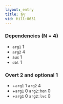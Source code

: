 ```yaml
---
layout: entry
title: རྙེད་
vid: Hill:0631
---
```

### Dependencies (N = 4)
* `arg1` 1
* `arg2` 4
* `aux` 1
* `obl` 1


### Overt 2 and optional 1
* +`arg1` 1 `arg2` 4
* +`arg1` 0 `arg2:hon` 0
* +`arg1` 0 `arg2:lvc` 0
